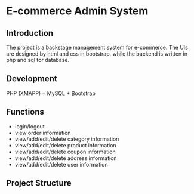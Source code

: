 
# E-commerce Admin System

## Introduction

The project is a backstage management system for e-commerce. The UIs are designed by html and css in bootstrap, while the backend is written in php and sql for database.

## Development

PHP (XMAPP) + MySQL + Bootstrap 

## Functions

- login/logout
- view order information
- view/add/edit/delete category information
- view/add/edit/delete product information
- view/add/edit/delete coupon information
- view/add/edit/delete address information
- view/add/edit/delete user information


## Project Structure
